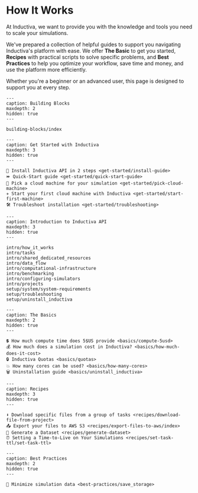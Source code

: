 # How It Works

At Inductiva, we want to provide you with the knowledge and tools you need to scale your simulations.

We've prepared a collection of helpful guides to support you navigating Inductiva's platform
with ease.
We offer **The Basic** to get you started, **Recipes** with practical scripts to solve specific problems, and **Best Practices** to help you optimize your workflow, save time and money, and use the platform more efficiently.

Whether you're a beginner or an advanced user, this page is designed to support you at every step.

```{toctree}
---
caption: Building Blocks
maxdepth: 2
hidden: true
---

building-blocks/index

```

```{toctree}
---
caption: Get Started with Inductiva 
maxdepth: 3
hidden: true
---

🚀 Install Inductiva API in 2 steps <get-started/install-guide>
⏩ Quick-Start guide <get-started/quick-start-guide>
📌 Pick a cloud machine for your simulation <get-started/pick-cloud-machine>
✈️ Start your first cloud machine with Inductiva <get-started/start-first-machine>
🛠️ Troubleshoot installation <get-started/troubleshooting>

```

```{toctree}
---
caption: Introduction to Inductiva API
maxdepth: 3
hidden: true
---

intro/how_it_works
intro/tasks
intro/shared_dedicated_resources
intro/data_flow
intro/computational-infrastructure
intro/benchmarking
intro/configuring-simulators
intro/projects
setup/system/system-requirements
setup/troubleshooting
setup/uninstall_inductiva
```

```{toctree}
---
caption: The Basics
maxdepth: 2
hidden: true
---

💲 How much compute time does 5$US provide <basics/compute-5usd>
💰 How much does a simulation cost in Inductiva? <basics/how-much-does-it-cost>
🔒 Inductiva Quotas <basics/quotas>
💥 How many cores can be used? <basics/how-many-cores>
🗑️ Uninstallation guide <basics/uninstall_inductiva>

```

```{toctree}
---
caption: Recipes
maxdepth: 3
hidden: true
---

⬇️ Download specific files from a group of tasks <recipes/download-file-from-project>
📤 Export your files to AWS S3 <recipes/export-files-to-aws/index>
🧪 Generate a Dataset <recipes/generate-dataset>
⏰ Setting a Time-to-Live on Your Simulations <recipes/set-task-ttl/set-task-ttl>
```

```{toctree}
---
caption: Best Practices
maxdepth: 2
hidden: true
---

💢 Minimize simulation data <best-practices/save_storage>

```
